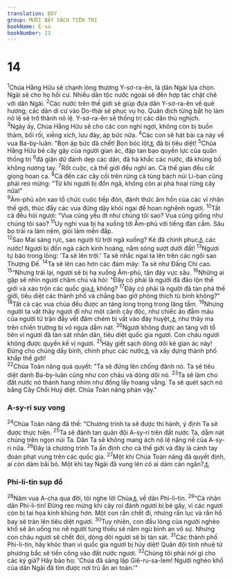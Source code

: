 ```yaml
---
translation: BDY
group: MƯỜI BẢY SÁCH TIÊN TRI
bookName: Ê-sa 
bookNumber: 23
---
```


<div class="title"><h1>14</h1></div>
<span class="verse es_14_1"><sup>1</sup>Chúa Hằng Hữu sẽ chạnh lòng thương Y-sơ-ra-ên, là dân Ngài lựa chọn. Ngài sẽ cho họ hồi cư. Nhiều dân tộc nước ngoài sẽ đến hợp tác chặt chẽ với dân Ngài. </span>
<span class="verse es_14_2"><sup>2</sup>Các nước trên thế giới sẽ giúp đưa dân Y-sơ-ra-ên về quê hương; các dân di cư vào Do-thái sẽ phục vụ họ. Quân địch từng bắt họ làm nô lệ sẽ trở thành nô lệ. Y-sơ-ra-ên sẽ thống trị các dân thù nghịch.<br/></span>
<span class="verse es_14_3"><sup>3</sup>Ngày ấy, Chúa Hằng Hữu sẽ cho các con nghỉ ngơi, không còn bị buồn thảm, bối rối, xiềng xích, lưu đày, áp bức nữa. </span>
<span class="verse es_14_4"><sup>4</sup>Các con sẽ hát bài ca này về vua Ba-by-luân: &#34;Bọn áp bức đã chết! Bọn bóc lột<a href="#" data-toggle="tooltip" data-placement="bottom" title="Nt bọn đi thu vàng">⚓</a> đã bị tiêu diệt! </span>
<span class="verse es_14_5"><sup>5</sup>Chúa Hằng Hữu bẻ cây gậy của người gian ác, đập tan bạo quyền lực của quân thống trị </span>
<span class="verse es_14_6"><sup>6</sup>đã giận dữ đánh dẹp các dân, đã hà khắc các nước, đã khủng bố không nương tay. </span>
<span class="verse es_14_7"><sup>7</sup>Rốt cuộc, cả thế giới đều nghỉ an. Cả thế gian đều cất giọng hoan ca. </span>
<span class="verse es_14_8"><sup>8</sup>Cả đến các cây cối trên rừng cả tùng bách núi Li-ban cũng phải reo mừng: &#34;Từ khi ngươi bị đốn ngã, không còn ai phá hoại rừng cây nữa!&#34;<br/></span>
<span class="verse es_14_9"><sup>9</sup>Âm-phủ xôn xao tổ chức cuộc tiếp đón, đánh thức âm hồn của các vĩ nhân thế giới, thúc đẩy các vua đứng dậy khỏi ngai để hoan nghênh ngươi. </span>
<span class="verse es_14_10"><sup>10</sup>Tất cả đều hỏi ngươi: &#34;Vua cũng yếu ớt như chúng tôi sao? Vua cũng giống như chúng tôi sao? </span>
<span class="verse es_14_11"><sup>11</sup>Uy nghi vua bị hạ xuống tới Âm-phủ với tiếng đàn cầm. Sâu bọ trải ra làm nệm, giòi làm mền đắp.<br/></span>
<span class="verse es_14_12"><sup>12</sup>Sao Mai sáng rực, sao ngươi từ trời ngã xuống? Kẻ đã chinh phục<a href="#" data-toggle="tooltip" data-placement="bottom" title="Nt làm yếu">⚓</a> các nước! Ngươi bị đốn ngã cách kinh hoàng, nằm sóng sượt dưới đất! </span>
<span class="verse es_14_13"><sup>13</sup>Ngươi tự bảo trong lòng: &#39;Ta sẽ lên trời.&#39; Ta sẽ nhắc ngai ta lên trên các ngôi sao Thượng Đế. </span>
<span class="verse es_14_14"><sup>14</sup>Ta sẽ lên cao hơn các đám mây: Ta sẽ như Đấng Chí cao. </span>
<span class="verse es_14_15"><sup>15</sup>“Nhưng trái lại, ngươi sẽ bị hạ xuống Âm-phủ, tận đáy vực sâu. </span>
<span class="verse es_14_16"><sup>16</sup>Những ai gặp sẽ nhìn ngươi chăm chú và hỏi: &#34;Đây có phải là người đã đảo lộn thế giới và xáo trộn các quốc gia<a href="#" data-toggle="tooltip" data-placement="bottom" title="Nt các vương quốc">⚓</a> không? </span>
<span class="verse es_14_17"><sup>17</sup>Đây có phải là người đã tàn phá thế giới, tiêu diệt các thành phố và chẳng bao giờ phóng thích tù binh không?&#34;<br/></span>
<span class="verse es_14_18"><sup>18</sup>Tất cả các vua chúa đều được an táng long trọng trong lăng tẩm. </span>
<span class="verse es_14_19"><sup>19</sup>Nhưng người ta vất thây ngươi đi như một cành cây độc, như chiếc áo đẫm máu của người tử trận đầy vết đâm chém bị vất vào đáy huyệt,<a href="#" data-toggle="tooltip" data-placement="bottom" title="Nt các hòn đá của vực thẩm">⚓</a> như thây ma trên chiến trường bị vó ngựa dẫm nát. </span>
<span class="verse es_14_20"><sup>20</sup>Ngươi không được an táng với tổ tiên vì ngươi đã tàn sát nhân dân, tiêu diệt quốc gia ngươi. Con cháu ngươi không được quyền kế vị ngươi. </span>
<span class="verse es_14_21"><sup>21</sup>Hãy giết sạch dòng dõi kẻ gian ác này! Đừng cho chúng dấy binh, chinh phục các nước<a href="#" data-toggle="tooltip" data-placement="bottom" title="Nt đất đai">⚓</a> và xây dựng thành phố khắp thế giới!<br/></span>
<span class="verse es_14_22"><sup>22</sup>Chúa Toàn năng quả quyết: &#34;Ta sẽ đứng lên chống đánh nó. Ta sẽ tiêu diệt danh Ba-by-luân cũng như con cháu và dòng dõi nó. </span>
<span class="verse es_14_23"><sup>23</sup>Ta sẽ làm cho đất nước nó thành hang nhím như đồng lầy hoang vắng. Ta sẽ quét sạch nó bằng Cây Chổi Huỷ diệt. Chúa Toàn năng phán vậy.&#34;</span>
<div class="title"><h3>A-sy-ri suy vong</h3></div>
<span class="verse es_14_24"><sup>24</sup>Chúa Toàn năng đã thề: &#34;Chương trình ta sẽ được thi hành, ý định Ta sẽ được thực hiện. </span>
<span class="verse es_14_25"><sup>25</sup>Ta sẽ đánh tan quân đội A-sy-ri trên đất nước Ta, dẫm nát chúng trên ngọn núi Ta. Dân Ta sẽ không mang ách nô lệ nặng nề của A-sy-ri nữa. </span>
<span class="verse es_14_26"><sup>26</sup>Đây là chương trình Ta ấn định cho cả thế giới và đây là cánh tay đoán phạt vung trên các quốc gia. </span>
<span class="verse es_14_27"><sup>27</sup>Một khi Chúa Toàn năng đã quyết định, ai còn dám bãi bỏ. Một khi tay Ngài đã vung lên có ai dám cản ngăn?<a href="#" data-toggle="tooltip" data-placement="bottom" title="Ctd đẩy về">⚓</a></span>
<div class="title"><h3>Phi-li-tin sụp đổ</h3></div>
<span class="verse es_14_28"><sup>28</sup>Năm vua A-cha qua đời, tôi nghe lời Chúa<a href="#" data-toggle="tooltip" data-placement="bottom" title="Nt gánh nặng đến">⚓</a> về dân Phi-li-tin. </span>
<span class="verse es_14_29"><sup>29</sup>“Cả nhân dân Phi-li-tin! Đừng reo mừng khi cây roi đánh ngươi bị bẻ gãy, vì các ngươi còn bị tai họa kinh khủng hơn. Một con rắn chết đi, nhưng rắn lục và rắn hổ bay sẽ tràn lên tiêu diệt ngươi. </span>
<span class="verse es_14_30"><sup>30</sup>Tuy nhiên, con đầu lòng của người nghèo khổ sẽ ăn uống no nê người túng thiếu sẽ nằm ngủ bình an vô sự. Nhưng con cháu ngươi sẽ chết đói, dòng dõi ngươi sẽ bị tàn sát. </span>
<span class="verse es_14_31"><sup>31</sup>Các thành phố Phi-li-tin, hãy khóc than vì quốc gia ngươi bị hủy diệt! Quân đội tinh nhuệ từ phương bắc sẽ tiến công vào đất nước ngươi. </span>
<span class="verse es_14_32"><sup>32</sup>Chúng tôi phải nói gì cho các ký giả? Hãy bảo họ: &#39;Chúa đã sáng lập Giê-ru-sa-lem! Người nghèo khổ của dân Ngài đã tìm được nơi trú ẩn an toàn.&#39;&#34;</span>
